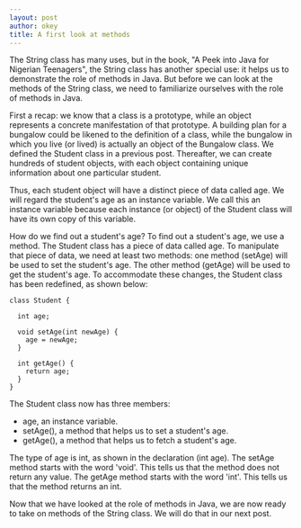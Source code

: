 ```yaml
---
layout: post
author: okey
title: A first look at methods
---
```


The String class has many uses, but in the book, "A Peek into Java for Nigerian Teenagers", 
the String class has another special use: it helps us to demonstrate the role of methods in Java.
But before we can look at the methods of the String class, we need to familiarize ourselves with 
the role of methods in Java.

First a recap: we know that a class is a prototype, while an object represents a concrete 
manifestation of that prototype. A building plan for a bungalow could be likened to the definition 
of a class, while the bungalow in which you live (or lived) is actually an object of the Bungalow 
class. We defined the Student class in a previous post. Thereafter, we can create hundreds of 
student objects, with each object containing unique information about one particular student.

Thus, each student object will have a distinct piece of data called age. We will regard the 
student's age as an instance variable. We call this an instance variable because each instance 
(or object) of the Student class will have its own copy of this variable. 

How do we find out a student's age? To find out a student's age, we use a method. The Student class 
has a piece of data called age. To manipulate that piece of data, we need at least two methods: 
one method (setAge) will be used to set the student's age. The other method (getAge) will be used to 
get the student's age. To accommodate these changes, the Student class has been redefined, as shown below:

```
class Student {

  int age;
  
  void setAge(int newAge) {
    age = newAge; 
  }
  
  int getAge() {
    return age; 
  }  
}
```
The Student class now has three members:
- age, an instance variable.
- setAge(), a method that helps us to set a student's age.
- getAge(), a method that helps us to fetch a student's age.

The type of age is int, as shown in the declaration (int age).
The setAge method starts with the word 'void'. This tells us that 
the method does not return any value.
The getAge method starts with the word 'int'. This tells us that 
the method returns an int.

Now that we have looked at the role of methods in Java, we are now 
ready to take on methods of the String class. We will do that in our 
next post. 

